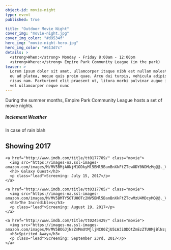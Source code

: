 ```yaml
---
object-id: movie-night
type: event
published: true

title: "Outdoor Movie Night"
cover_img: "movie-night.jpg"
cover_img_color: "#d9534f"
hero_img: "movie-night-hero.jpg"
hero_img_color: "#613d7c"
details: >
  <strong>When:</strong> Monday - Friday 8:00am - 12:00pm
  <strong>Where:</strong> Empire Park Community League (in the park)
teaser: > 
  Lorem ipsum dolor sit amet, ullamcorper itaque nibh est nullam molestias, sit diam hac erat porttitor, fringilla dolor,
  eu ad platea, neque quis proin quae. Arcu dui turpis, vehicula adipiscing. Tempus habitasse orci, viverra delectus 
  risus nam. Parturient elit praesent ut, litora morbi pulvinar augue id congue in, lacus condimentum nec, integer 
  vel ullamcorper neque nunc
---
```


During the summer months, Empire Park Community League hosts a set of movie nights.
##### Inclement Weather

  In case of rain blah
  
  
## Showing 2017
  <div class="movie-list">
  
    <a href="http://www.imdb.com/title/tt0177789/" class="movie">
      <img src="https://images-na.ssl-images-amazon.com/images/M/MV5BMjA0NjM1ODkyMl5BMl5BanBnXkFtZTcwODY0NDMzMg@@._V1_.jpg">
      <h3> Galaxy Quest</h3>
      <p class="lead">Screening: July 15, 2017</p>
    </a>
    
    <a href="http://www.imdb.com/title/tt0317705/" class="movie">
      <img src="https://images-na.ssl-images-amazon.com/images/M/MV5BMTY5OTU0OTc2NV5BMl5BanBnXkFtZTcwMzU4MDcyMQ@@._V1_SY1000_CR0,0,675,1000_AL_.jpg">
      <h3>The Incredibles</h3>
      <p class="lead">Screening: August 19, 2017</p>
    </a>
    
    <a href="http://www.imdb.com/title/tt0245429/" class="movie">
      <img src="https://images-na.ssl-images-amazon.com/images/M/MV5BOGJjNzZmMmUtMjljNC00ZjU5LWJiODQtZmEzZTU0MjBlNzgxL2ltYWdlXkEyXkFqcGdeQXVyNTAyODkwOQ@@._V1_SY1000_CR0,0,675,1000_AL_.jpg">
      <h3>Spirited Away</h3>
      <p class="lead">Screening: September 23rd, 2017</p>
    </a>
  </div>

